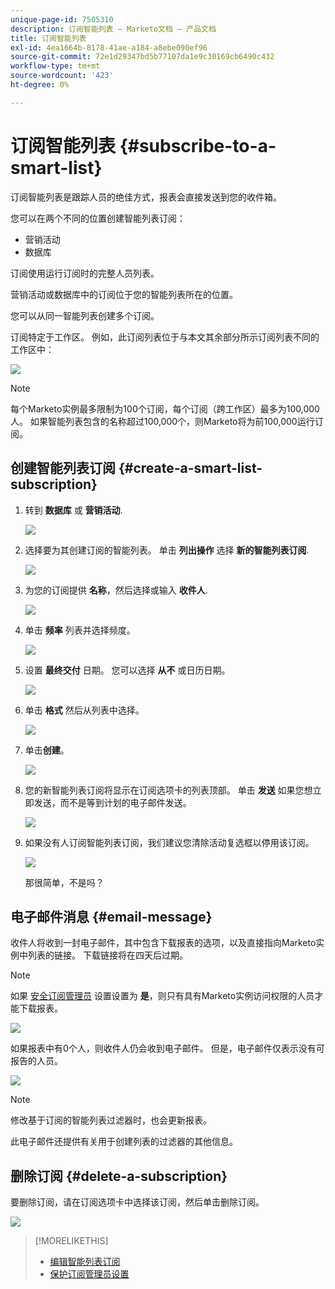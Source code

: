 ```yaml
---
unique-page-id: 7505310
description: 订阅智能列表 — Marketo文档 — 产品文档
title: 订阅智能列表
exl-id: 4ea1664b-8178-41ae-a184-a8ebe090ef96
source-git-commit: 72e1d29347bd5b77107da1e9c30169cb6490c432
workflow-type: tm+mt
source-wordcount: '423'
ht-degree: 0%

---
```


# 订阅智能列表 {#subscribe-to-a-smart-list}

订阅智能列表是跟踪人员的绝佳方式，报表会直接发送到您的收件箱。

您可以在两个不同的位置创建智能列表订阅：

* 营销活动
* 数据库

订阅使用运行订阅时的完整人员列表。

营销活动或数据库中的订阅位于您的智能列表所在的位置。

您可以从同一智能列表创建多个订阅。

订阅特定于工作区。 例如，此订阅列表位于与本文其余部分所示订阅列表不同的工作区中：

![](assets/one.png)

>[!NOTE]
>
>每个Marketo实例最多限制为100个订阅，每个订阅（跨工作区）最多为100,000人。 如果智能列表包含的名称超过100,000个，则Marketo将为前100,000运行订阅。

## 创建智能列表订阅 {#create-a-smart-list-subscription}

1. 转到 **数据库** 或 **营销活动**.

   ![](assets/db.png)

1. 选择要为其创建订阅的智能列表。 单击 **列出操作** 选择 **新的智能列表订阅**.

   ![](assets/three.png)

1. 为您的订阅提供 **名称**，然后选择或输入 **收件人**.

   ![](assets/image2015-9-14-13-3a18-3a38.png)

1. 单击 **频率** 列表并选择频度。

   ![](assets/image2015-9-14-13-3a21-3a21.png)

1. 设置 **最终交付** 日期。 您可以选择 **从不** 或日历日期。

   ![](assets/image2015-9-14-13-3a23-3a37.png)

1. 单击 **格式** 然后从列表中选择。

   ![](assets/image2015-9-14-13-3a25-3a25.png)

1. 单击&#x200B;**创建**。

   ![](assets/image2015-9-11-15-3a58-3a4.png)

1. 您的新智能列表订阅将显示在订阅选项卡的列表顶部。 单击 **发送** 如果您想立即发送，而不是等到计划的电子邮件发送。

   ![](assets/eight.png)

1. 如果没有人订阅智能列表订阅，我们建议您清除活动复选框以停用该订阅。

   ![](assets/nine.png)

   那很简单，不是吗？

## 电子邮件消息 {#email-message}

收件人将收到一封电子邮件，其中包含下载报表的选项，以及直接指向Marketo实例中列表的链接。 下载链接将在四天后过期。

>[!NOTE]
>
>如果 [安全订阅管理员](/help/marketo/product-docs/reporting/basic-reporting/report-subscriptions/secure-the-subscription-admin-setting.md) 设置设置为 **是**，则只有具有Marketo实例访问权限的人员才能下载报表。

![](assets/image2015-4-17-15-3a46-3a47.png)

如果报表中有0个人，则收件人仍会收到电子邮件。 但是，电子邮件仅表示没有可报告的人员。

![](assets/image2015-4-17-16-3a11-3a8.png)

>[!NOTE]
>
>修改基于订阅的智能列表过滤器时，也会更新报表。

此电子邮件还提供有关用于创建列表的过滤器的其他信息。

## 删除订阅 {#delete-a-subscription}

要删除订阅，请在订阅选项卡中选择该订阅，然后单击删除订阅。

![](assets/twelve.png)

>[!MORELIKETHIS]
>
>* [编辑智能列表订阅](/help/marketo/product-docs/reporting/basic-reporting/report-subscriptions/edit-a-smart-list-subscription.md)
>* [保护订阅管理员设置](/help/marketo/product-docs/reporting/basic-reporting/report-subscriptions/secure-the-subscription-admin-setting.md)

